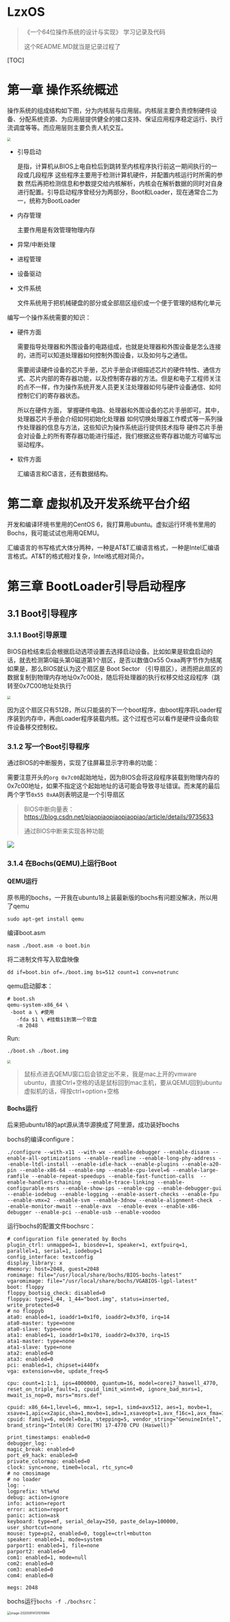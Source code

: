 # LzxOS
> 《一个64位操作系统的设计与实现》 学习记录及代码
>
> 这个README.MD就当是记录过程了

[TOC]

# 第一章 操作系统概述

操作系统的组成结构如下图，分为内核层与应用层。内核层主要负责控制硬件设备、分配系统资源、为应用层提供健全的接口支持、保证应用程序稳定运行、执行流调度等等。而应用层则主要负责人机交互。

<img src="../../../../../Volumes/ssd-flash-A/blog/source/images/%25E4%25B8%2580%25E4%25B8%25AA64%25E4%25BD%258D%25E6%2593%258D%25E4%25BD%259C%25E7%25B3%25BB%25E7%25BB%259F%25E7%259A%2584%25E8%25AE%25BE%25E8%25AE%25A1%25E4%25B8%258E%25E5%25AE%259E%25E7%258E%25B0-%25E5%25AD%25A6%25E4%25B9%25A0%25E6%2597%25A5%25E8%25AE%25B0/image-20200808212845119.png" style="zoom:50%;" />

- 引导启动

  是指，计算机从BIOS上电自检后到跳转至内核程序执行前这一期间执行的一段或几段程序 这些程序主要用于检测计算机硬件，并配置内核运行时所需的参数 然后再把检测信息和参数提交给内核解析，内核会在解析数据的同时对自身进行配置。引导启动程序曾经分为两部分，Boot和Loader，现在通常合二为一，统称为BootLoader

- 内存管理

  主要作用是有效管理物理内存

- 异常/中断处理

- 进程管理

- 设备驱动

- 文件系统

  文件系统用于把机械硬盘的部分或全部扇区组织成一个便于管理的结构化单元

编写一个操作系统需要的知识：

- 硬件方面

  需要指导处理器和外围设备的电路组成，也就是处理器和外围设备是怎么连接的，进而可以知道处理器如何控制外围设备，以及如何与之通信。

  需要阅读硬件设备的芯片手册，芯片手册会详细描述芯片的硬件特性、通信方式、芯片内部的寄存器功能，以及控制寄存器的方法。但是和电子工程师关注的点不一样，作为操作系统开发人员更关注处理器如何与硬件设备通信、如何控制它们的寄存器状态。

  所以在硬件方面， 掌握硬件电路、处理器和外围设备的芯片手册即可。其中，处理器芯片手册会介绍如何初始化处理器 如何切换处理器工作模式等一系列操作处理器的信息与方法，这些知识为操作系统运行提供技术指导 硬件芯片手册会对设备上的所有寄存器功能进行描述，我们根据这些寄存器功能方可编写出驱动程序。

- 软件方面

  汇编语言和C语言，还有数据结构。

# 第二章 虚拟机及开发系统平台介绍

开发和编译环境书里用的CentOS 6，我打算用ubuntu。虚拟运行环境书里用的Bochs，我可能试试也用用QEMU。

汇编语言的书写格式大体分两种，一种是AT&T汇编语言格式，一种是Intel汇编语言格式。AT&T的格式相对复杂，Intel格式相对简介。

# 第三章 BootLoader引导启动程序

## 3.1 Boot引导程序

### 3.1.1 Boot引导原理

BIOS自检结束后会根据启动选项设置去选择启动设备。比如如果是软盘启动的话，就去检测第0磁头第0磁道第1个扇区，是否以数值Ox55 Oxaa两字节作为结尾如果是，那么BIOS就认为这个扇区是 Boot Sector （引导扇区），进而把此扇区的数据复制到物理内存地址0x7c00处，随后将处理器的执行权移交给这段程序（跳转至0x7C00地址处执行

<img src="../../../../../Volumes/ssd-flash-A/blog/source/images/%25E4%25B8%2580%25E4%25B8%25AA64%25E4%25BD%258D%25E6%2593%258D%25E4%25BD%259C%25E7%25B3%25BB%25E7%25BB%259F%25E7%259A%2584%25E8%25AE%25BE%25E8%25AE%25A1%25E4%25B8%258E%25E5%25AE%259E%25E7%258E%25B0-%25E5%25AD%25A6%25E4%25B9%25A0%25E6%2597%25A5%25E8%25AE%25B0/image-20200814195449552.png" style="zoom:50%;" />

因为这个扇区只有512B，所以只能装的下一个boot程序，由boot程序将Loader程序装到内存中，再由Loader程序装载内核。这个过程也可以看作是硬件设备向软件设备移交控制权。

### 3.1.2 写一个Boot引导程序

通过BIOS的中断服务，实现了往屏幕显示字符串的功能：

需要注意开头的`org 0x7c00`起始地址，因为BIOS会将这段程序装载到物理内存的0x7c00地址，如果不指定这个起始地址的话可能会导致寻址错误。而末尾的最后两个字节`0x55 0xAA`则表明这是一个引导扇区

> BIOS中断向量表：https://blog.csdn.net/piaopiaopiaopiaopiao/article/details/9735633
>
> 通过BIOS中断来实现各种功能

![](README.assets/image-20200814195913128.png)

### 3.1.4 在Bochs(QEMU)上运行Boot

#### QEMU运行

原书用的bochs，一开我在ubuntu18上装最新版的bochs有问题没解决，所以用了qemu

```
sudo apt-get install qemu
```

编译boot.asm

```
nasm ./boot.asm -o boot.bin
```

将二进制文件写入软盘映像

```
dd if=boot.bin of=./boot.img bs=512 count=1 conv=notrunc
```

qemu启动脚本：

```shell
# boot.sh
qemu-system-x86_64 \
 -boot a \ #使用
   -fda $1 \ #挂载$1到第一个软盘
   -m 2048 
```

Run:

```
./boot.sh ./boot.img
```

<img src="README.assets/image-20200814002712828.png" style="zoom:50%;" />

> 鼠标点进去QEMU窗口后会锁定出不来，我是mac上开的vmware ubuntu，直接Ctrl+空格的话是鼠标回到mac主机，要从QEMU回到ubuntu虚拟机的话，得按ctrl+option+空格

#### Bochs运行

后来把ubuntu18的apt源从清华源换成了阿里源，成功装好bochs

bochs的编译configure：

```
./configure --with-x11 --with-wx --enable-debugger --enable-disasm --enable-all-optimizations --enable-readline --enable-long-phy-address --enable-ltdl-install --enable-idle-hack --enable-plugins --enable-a20-pin --enable-x86-64 --enable-smp --enable-cpu-level=6 --enable-large-ramfile --enable-repeat-speedups --enable-fast-function-calls  --enable-handlers-chaining  --enable-trace-linking --enable-configurable-msrs --enable-show-ips --enable-cpp --enable-debugger-gui --enable-iodebug --enable-logging --enable-assert-checks --enable-fpu --enable-vmx=2 --enable-svm --enable-3dnow --enable-alignment-check  --enable-monitor-mwait --enable-avx  --enable-evex --enable-x86-debugger --enable-pci --enable-usb --enable-voodoo
```

运行bochs的配置文件bochsrc：

```
# configuration file generated by Bochs
plugin_ctrl: unmapped=1, biosdev=1, speaker=1, extfpuirq=1, parallel=1, serial=1, iodebug=1
config_interface: textconfig
display_library: x
#memory: host=2048, guest=2048
romimage: file="/usr/local/share/bochs/BIOS-bochs-latest"
vgaromimage: file="/usr/local/share/bochs/VGABIOS-lgpl-latest"
boot: floppy
floppy_bootsig_check: disabled=0
floppya: type=1_44, 1_44="boot.img", status=inserted, write_protected=0
# no floppyb
ata0: enabled=1, ioaddr1=0x1f0, ioaddr2=0x3f0, irq=14
ata0-master: type=none
ata0-slave: type=none
ata1: enabled=1, ioaddr1=0x170, ioaddr2=0x370, irq=15
ata1-master: type=none
ata1-slave: type=none
ata2: enabled=0
ata3: enabled=0
pci: enabled=1, chipset=i440fx
vga: extension=vbe, update_freq=5

cpu: count=1:1:1, ips=4000000, quantum=16, model=corei7_haswell_4770, reset_on_triple_fault=1, cpuid_limit_winnt=0, ignore_bad_msrs=1, mwait_is_nop=0, msrs="msrs.def"

cpuid: x86_64=1,level=6, mmx=1, sep=1, simd=avx512, aes=1, movbe=1, xsave=1,apic=x2apic,sha=1,movbe=1,adx=1,xsaveopt=1,avx_f16c=1,avx_fma=1,bmi=bmi2,1g_pages=1,pcid=1,fsgsbase=1,smep=1,smap=1,mwait=1,vmx=1
cpuid: family=6, model=0x1a, stepping=5, vendor_string="GenuineIntel", brand_string="Intel(R) Core(TM) i7-4770 CPU (Haswell)"

print_timestamps: enabled=0
debugger_log: -
magic_break: enabled=0
port_e9_hack: enabled=0
private_colormap: enabled=0
clock: sync=none, time0=local, rtc_sync=0
# no cmosimage
# no loader
log: -
logprefix: %t%e%d
debug: action=ignore
info: action=report
error: action=report
panic: action=ask
keyboard: type=mf, serial_delay=250, paste_delay=100000, user_shortcut=none
mouse: type=ps2, enabled=0, toggle=ctrl+mbutton
speaker: enabled=1, mode=system
parport1: enabled=1, file=none
parport2: enabled=0
com1: enabled=1, mode=null
com2: enabled=0
com3: enabled=0
com4: enabled=0

megs: 2048
```

bochs运行`bochs -f ./bochsrc`：

<img src="README.assets/image-20200814131010694.png" alt="image-20200814131010694" style="zoom:50%;" />

